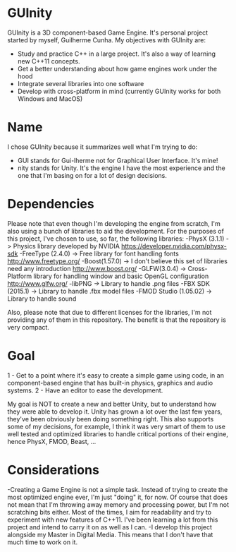 # GUInity

GUInity is a 3D component-based Game Engine. It's personal project started by myself, Guilherme Cunha.
My objectives with GUInity are:
- Study and practice C++ in a large project. It's also a way of learning new C++11 concepts.
- Get a better understanding about how game engines work under the hood
- Integrate several libraries into one software
- Develop with cross-platform in mind (currently GUInity works for both Windows and MacOS)

# Name

I chose GUInity because it summarizes well what I'm trying to do:
- GUI stands for Gui-lherme not for Graphical User Interface. It's mine!
- nity stands for Unity. It's the engine I have the most experience and the one that I'm basing on for a lot of design decisions.

# Dependencies

Please note that even though I'm developing the engine from scratch, I'm also using a bunch of libraries to aid the development. For the purposes of this project, I've chosen to use, so far, the following libraries:
-PhysX (3.1.1) -> Physics library developed by NVIDIA https://developer.nvidia.com/physx-sdk
-FreeType (2.4.0) -> Free library for font handling fonts http://www.freetype.org/
-Boost(1.57.0) -> I don't believe this set of libraries need any introduction http://www.boost.org/
-GLFW(3.0.4) -> Cross-Platform library for handling window and basic OpenGL configuration http://www.glfw.org/
-libPNG -> Library to handle .png files
-FBX SDK (2015.1) -> Library to handle .fbx model files
-FMOD Studio (1.05.02) -> Library to handle sound

Also, please note that due to different licenses for the libraries, I'm not providing any of them in this repository. The benefit is that the repository is very compact.



# Goal

1 - Get to a point where it's easy to create a simple game using code, in an component-based engine that has built-in physics, graphics and audio systems.
2 - Have an editor to ease the development.

My goal is NOT to create a new and better Unity, but to understand how they were able to develop it. Unity has grown a lot over the last few years, they've been obviously been doing something right. This also supports some of my decisions, for example, I think it was very smart of them to use well tested and optimized libraries to handle critical portions of their engine, hence PhysX, FMOD, Beast, ...

# Considerations

-Creating a Game Engine is not a simple task. Instead of trying to create the most optimized engine ever, I'm just "doing" it, for now. Of course that does not mean that I'm throwing away memory and processing power, but I'm not scratching bits either. Most of the times, I aim for readability and try to experiment with new features of C++11. I've been learning a lot from this project and intend to carry it on as well as I can.
-I develop this project alongside my Master in Digital Media. This means that I don't have that much time to work on it.
